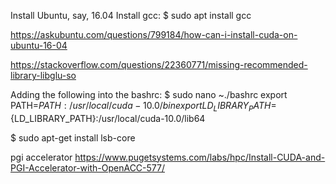 Install Ubuntu, say, 16.04
Install gcc:
$ sudo apt install gcc

https://askubuntu.com/questions/799184/how-can-i-install-cuda-on-ubuntu-16-04

https://stackoverflow.com/questions/22360771/missing-recommended-library-libglu-so

Adding the following into the bashrc:
$ sudo nano ~./bashrc
export PATH=${PATH}:/usr/local/cuda-10.0/bin
export LD_LIBRARY_PATH=${LD_LIBRARY_PATH}:/usr/local/cuda-10.0/lib64

$ sudo apt-get install lsb-core

pgi accelerator
https://www.pugetsystems.com/labs/hpc/Install-CUDA-and-PGI-Accelerator-with-OpenACC-577/
